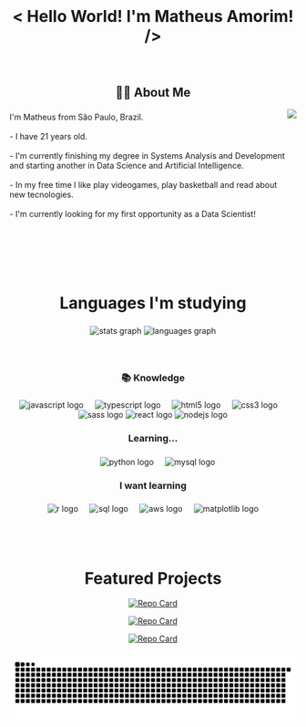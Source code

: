 <br clear="both">

<h1 align="center">< Hello World! I'm Matheus Amorim! /></h1>

###

<br clear="both">

<h2 align="center">👩‍💻  About Me</h2>



<img align="right" height="250" src="https://media.giphy.com/media/v1.Y2lkPTc5MGI3NjExa3ptaWZzeHNiZjUwa3VnaGVsdzFkc3ZsMWc2eXVuZTNhOG5jcHI2ZCZlcD12MV9pbnRlcm5hbF9naWZfYnlfaWQmY3Q9Zw/wLNuW1tCKRiPmDV5Y4/giphy.gif"  />

###

<p align="left">I'm Matheus from São Paulo, Brazil.<br><br>-  I have 21 years old.<br><br>- I'm currently finishing my degree in Systems Analysis and Development and starting another in Data Science and Artificial Intelligence.<br><br>- In my free time I like play videogames, play basketball and read about new tecnologies.<br><br>- I'm currently looking for my first opportunity as a Data Scientist!</p>

###

<br clear="both">
<br clear="both">
<br clear="both">

<h1 align="center">Languages ​​I'm studying</h1>

###

<div align="center">
  <img src="https://github-readme-stats.vercel.app/api?username=MatheusAmorimm&hide_title=true&hide_rank=false&show_icons=true&include_all_commits=true&count_private=true&disable_animations=false&theme=codeSTACKr&locale=en&hide_border=false&order=1" height="150" alt="stats graph"  />
  <img src="https://github-readme-stats.vercel.app/api/top-langs?username=MatheusAmorimm&locale=en&hide_title=true&layout=compact&card_width=320&langs_count=6&theme=codeSTACKr&hide_border=false&order=2" height="150" alt="languages graph"  />
</div>

###

<br clear="both">

<h3 align="center">📚 Knowledge</h3>

###

<div align="center">
  <img src="https://cdn.jsdelivr.net/gh/devicons/devicon/icons/javascript/javascript-original.svg" height="40" alt="javascript logo"  />
  <img width="12" />
  <img src="https://cdn.jsdelivr.net/gh/devicons/devicon/icons/typescript/typescript-original.svg" height="40" alt="typescript logo"  />
  <img width="12" />
  <img src="https://cdn.jsdelivr.net/gh/devicons/devicon/icons/html5/html5-original.svg" height="40" alt="html5 logo"  />
  <img width="12" />
  <img src="https://cdn.jsdelivr.net/gh/devicons/devicon/icons/css3/css3-original.svg" height="40" alt="css3 logo"  />
  <img width="12" />
  <img src="https://cdn.jsdelivr.net/gh/devicons/devicon/icons/sass/sass-original.svg" height="40" alt="sass logo"  />
  <img src="https://cdn.jsdelivr.net/gh/devicons/devicon/icons/react/react-original.svg" height="40" alt="react logo" >
  <img src="https://cdn.jsdelivr.net/gh/devicons/devicon/icons/nodejs/nodejs-original.svg" height="40" alt="nodejs logo"  />
</div>

###

<h3 align="center">Learning...</h3>

###

<div align="center">
  <img width="12" />
  <img src="https://cdn.jsdelivr.net/gh/devicons/devicon/icons/python/python-original.svg" height="40" alt="python logo"  />
  <img width="12" />
  <img src="https://cdn.jsdelivr.net/gh/devicons/devicon/icons/mysql/mysql-original.svg" height="40" alt="mysql logo"  />
</div>

###

<h3 align="center">I want learning</h3>

###

<div align="center">
  <img src="https://cdn.jsdelivr.net/gh/devicons/devicon@latest/icons/r/r-original.svg" height="40" alt="r logo" />
  <img width="12" />
  <img src="https://cdn.jsdelivr.net/gh/devicons/devicon@latest/icons/azuresqldatabase/azuresqldatabase-original.svg" height="40" alt="sql logo"/>
  <img width="12" />
  <img src="https://cdn.jsdelivr.net/gh/devicons/devicon@latest/icons/amazonwebservices/amazonwebservices-original-wordmark.svg" height="40" alt="aws logo" />
  <img width="12" />
  <img src="https://cdn.jsdelivr.net/gh/devicons/devicon@latest/icons/matplotlib/matplotlib-original-wordmark.svg" height="40" alt="matplotlib logo" />
</div>

###

<br clear="both">
<br clear="both">

<h1 align="center">Featured Projects</h1>

<div align="center">

[![Repo Card](https://github-readme-stats.vercel.app/api/pin/?username=matheusamorimm&repo=one-piece&bg_color=09131b&border_color=000000&show_icons=true&icon_color=FF6400&title_color=FF6400&text_color=FFF)](https://github.com/MatheusAmorimm/ChatFurioso)

[![Repo Card](https://github-readme-stats.vercel.app/api/pin/?username=matheusamorimm&repo=gitfind&bg_color=09131b&border_color=000000&show_icons=true&icon_color=FF6400&title_color=FF6400&text_color=FFF)](https://github.com/matheusamorimm/one-piece)

[![Repo Card](https://github-readme-stats.vercel.app/api/pin/?username=matheusamorimm&repo=devlinks&bg_color=09131b&border_color=000000&show_icons=true&icon_color=FF6400&title_color=FF6400&text_color=FFF)](https://github.com/matheusamorimm/gitfind)

</div>

###

</div>
<picture>
  <source media="(prefers-color-scheme: dark)" srcset="https://raw.githubusercontent.com/MatheusAmorimm/MatheusAmorimm/output/github-contribution-grid-snake-dark.svg">
  <source media="(prefers-color-scheme: light)" srcset="https://raw.githubusercontent.com/MatheusAmorimm/MatheusAmorimm/output/github-contribution-grid-snake.svg">
  <img align = "center" alt="github contribution grid snake animation" src="https://raw.githubusercontent.com/MatheusAmorimm/MatheusAmorimm/output/github-contribution-grid-snake.svg">
</picture>
</div>

###
